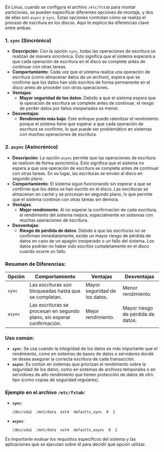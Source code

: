 En Linux, cuando se configura el archivo `/etc/fstab` para montar particiones, se pueden especificar diferentes opciones de montaje, y dos de ellas son `async` y `sync`. Estas opciones controlan cómo se realiza el proceso de escritura en los discos. Aquí te explico las diferencias clave entre ambas:

### 1. **`sync` (Sincrónico)**
   - **Descripción**: Con la opción `sync`, todas las operaciones de escritura se realizan de manera sincrónica. Esto significa que el sistema esperará a que cada operación de escritura en el disco se complete antes de continuar con otras tareas.
   - **Comportamiento**: Cada vez que el sistema realiza una operación de escritura (como almacenar datos de un archivo), espera que se confirme que los datos han sido escritos de forma permanente en el disco antes de proceder con otras operaciones.
   - **Ventajas**:
     - **Mayor seguridad de los datos**: Debido a que el sistema espera que la operación de escritura se complete antes de continuar, el riesgo de perder datos por fallos inesperados es menor.
   - **Desventajas**:
     - **Rendimiento más bajo**: Este enfoque puede ralentizar el rendimiento porque el sistema tiene que esperar a que cada operación de escritura se confirme, lo que puede ser problemático en sistemas con muchas operaciones de escritura.
   
### 2. **`async` (Asincrónico)**
   - **Descripción**: La opción `async` permite que las operaciones de escritura se realicen de forma asincrónica. Esto significa que el sistema no espera a que una operación de escritura se complete antes de continuar con otras tareas. En su lugar, las escrituras se envían al disco en segundo plano.
   - **Comportamiento**: El sistema sigue funcionando sin esperar a que se confirme que los datos se han escrito en el disco. Las escrituras se almacenan en caché y se procesan en segundo plano, lo que permite que el sistema continúe con otras tareas sin demora.
   - **Ventajas**:
     - **Mejor rendimiento**: Al no esperar la confirmación de cada escritura, el rendimiento del sistema mejora, especialmente en sistemas con muchas operaciones de escritura.
   - **Desventajas**:
     - **Riesgo de pérdida de datos**: Debido a que las escrituras no se confirman inmediatamente, existe un mayor riesgo de pérdida de datos en caso de un apagón inesperado o un fallo del sistema. Los datos podrían no haber sido escritos completamente en el disco cuando ocurre un fallo.

### Resumen de Diferencias:
| Opción   | Comportamiento                          | Ventajas                    | Desventajas                |
|----------|------------------------------------------|-----------------------------|----------------------------|
| `sync`   | Las escrituras son bloqueadas hasta que se completan. | Mayor seguridad de los datos. | Menor rendimiento.         |
| `async`  | Las escrituras se procesan en segundo plano, sin esperar confirmación. | Mejor rendimiento.         | Mayor riesgo de pérdida de datos. |

### Uso común:
- **`sync`**: Se usa cuando la integridad de los datos es más importante que el rendimiento, como en sistemas de bases de datos o servidores donde se desea asegurar la correcta escritura de cada transacción.
- **`async`**: Es común en sistemas que priorizan el rendimiento sobre la seguridad de los datos, como en sistemas de archivos temporales o en servidores de alto rendimiento que tienen protección de datos de otro tipo (como copias de seguridad regulares).

### Ejemplo en el archivo `/etc/fstab`:

- **`sync`**:
  ```
  /dev/sda1  /mnt/data  ext4  defaults,sync  0  2
  ```

- **`async`**:
  ```
  /dev/sda1  /mnt/data  ext4  defaults,async  0  2
  ```

Es importante evaluar los requisitos específicos del sistema y las aplicaciones que se ejecutan sobre él para decidir qué opción utilizar.